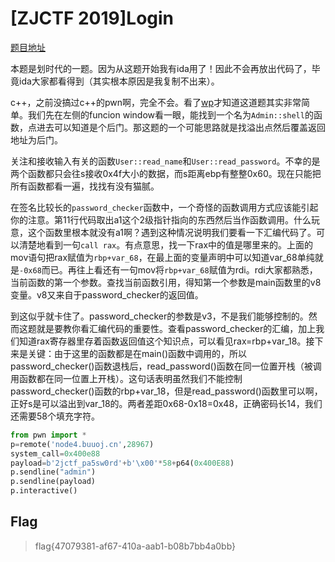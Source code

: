 # [ZJCTF 2019]Login

[题目地址](https://buuoj.cn/challenges#[ZJCTF%202019]Login)

本题是划时代的一题。因为从这题开始我有ida用了！因此不会再放出代码了，毕竟ida大家都看得到（其实根本原因是我复制不出来）。

c++，之前没搞过c++的pwn啊，完全不会。看了[wp](https://www.cnblogs.com/Theffth-blog/p/12674951.html)才知道这道题其实非常简单。我们先在左侧的funcion window看一眼，能找到一个名为`Admin::shell`的函数，点进去可以知道是个后门。那这题的一个可能思路就是找溢出点然后覆盖返回地址为后门。

关注和接收输入有关的函数`User::read_name`和`User::read_password`。不幸的是两个函数都只会往s接收0x4f大小的数据，而s距离ebp有整整0x60。现在只能把所有函数都看一遍，找找有没有猫腻。

在签名比较长的`password_checker`函数中，一个奇怪的函数调用方式应该能引起你的注意。第11行代码取出a1这个2级指针指向的东西然后当作函数调用。什么玩意，这个函数里根本就没有a1啊？遇到这种情况说明我们要看一下汇编代码了。可以清楚地看到一句`call rax`。有点意思，找一下rax中的值是哪里来的。上面的mov语句把rax赋值为`rbp+var_68`，在最上面的变量声明中可以知道var_68单纯就是`-0x68`而已。再往上看还有一句mov将`rbp+var_68`赋值为rdi。rdi大家都熟悉，当前函数的第一个参数。查找当前函数引用，得知第一个参数是main函数里的v8变量。v8又来自于password_checker的返回值。

到这似乎就卡住了。password_checker的参数是v3，不是我们能够控制的。然而这题就是要教你看汇编代码的重要性。查看password_checker的汇编，加上我们知道rax寄存器里存着函数返回值这个知识点，可以看见rax=rbp+var_18。接下来是关键：由于这里的函数都是在main()函数中调用的，所以password_checker()函数退栈后，read_password()函数在同一位置开栈（被调用函数都在同一位置上开栈）。这句话表明虽然我们不能控制password_checker()函数的rbp+var_18，但是read_password()函数里可以啊，正好s是可以溢出到var_18的。两者差距0x68-0x18=0x48，正确密码长14，我们还需要58个填充字符。

```python
from pwn import *
p=remote('node4.buuoj.cn',28967)
system_call=0x400e88
payload=b'2jctf_pa5sw0rd'+b'\x00'*58+p64(0x400E88)
p.sendline("admin")
p.sendline(payload)
p.interactive() 
```

## Flag
> flag{47079381-af67-410a-aab1-b08b7bb4a0bb}